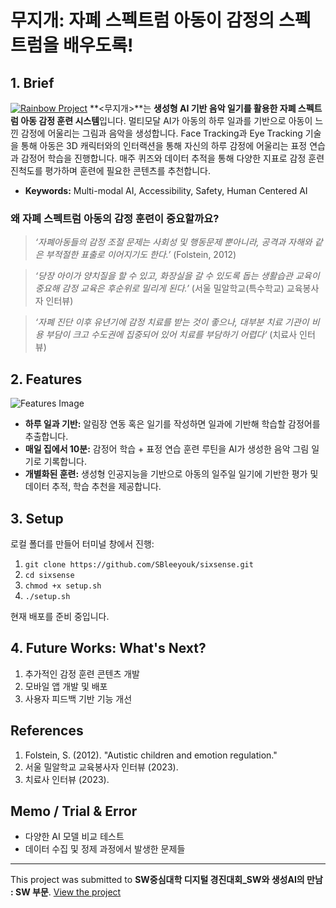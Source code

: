 # 무지개: 자폐 스펙트럼 아동이 감정의 스펙트럼을 배우도록!

## 1. Brief
[![Rainbow Project](http://img.youtube.com/vi/NLXxJixbfCA/0.jpg)](https://youtu.be/NLXxJixbfCA)
**<무지개>**는 **생성형 AI 기반 음악 일기를 활용한 자폐 스펙트럼 아동 감정 훈련 시스템**입니다. 멀티모달 AI가 아동의 하루 일과를 기반으로 아동이 느낀 감정에 어울리는 그림과 음악을 생성합니다. Face Tracking과 Eye Tracking 기술을 통해 아동은 3D 캐릭터와의 인터랙션을 통해 자신의 하루 감정에 어울리는 표정 연습과 감정어 학습을 진행합니다. 매주 퀴즈와 데이터 추적을 통해 다양한 지표로 감정 훈련 진척도를 평가하며 훈련에 필요한 콘텐츠를 추천합니다.

- **Keywords:** Multi-modal AI, Accessibility, Safety, Human Centered AI

### 왜 자폐 스펙트럼 아동의 감정 훈련이 중요할까요?
> _‘자폐아동들의 감정 조절 문제는 사회성 및 행동문제 뿐아니라, 공격과 자해와 같은 부적절한 표출로 이어지기도 한다.’_ (Folstein, 2012)

> _‘당장 아이가 양치질을 할 수 있고, 화장실을 갈 수 있도록 돕는 생활습관 교육이 중요해 감정 교육은 후순위로 밀리게 된다.’_ (서울 밀알학교(특수학교) 교육봉사자 인터뷰)

> _‘자폐 진단 이후 유년기에 감정 치료를 받는 것이 좋으나, 대부분 치료 기관이 비용 부담이 크고 수도권에 집중되어 있어 치료를 부담하기 어렵다‘_ (치료사 인터뷰)

## 2. Features
![Features Image](path/to/features_image.png)

- **하루 일과 기반:** 알림장 연동 혹은 일기를 작성하면 일과에 기반해 학습할 감정어를 추출합니다.
- **매일 집에서 10분:** 감정어 학습 + 표정 연습 훈련 루틴을 AI가 생성한 음악 그림 일기로 기록합니다.
- **개별화된 훈련:** 생성형 인공지능을 기반으로 아동의 일주일 일기에 기반한 평가 및 데이터 추적, 학습 추천을 제공합니다.

## 3. Setup
로컬 폴더를 만들어 터미널 창에서 진행:
1. `git clone https://github.com/SBleeyouk/sixsense.git`
2. `cd sixsense`
3. `chmod +x setup.sh`
4. `./setup.sh`

현재 배포를 준비 중입니다.

## 4. Future Works: What's Next?
1. 추가적인 감정 훈련 콘텐츠 개발
2. 모바일 앱 개발 및 배포
3. 사용자 피드백 기반 기능 개선

## References
1. Folstein, S. (2012). "Autistic children and emotion regulation."
2. 서울 밀알학교 교육봉사자 인터뷰 (2023).
3. 치료사 인터뷰 (2023).

## Memo / Trial & Error
- 다양한 AI 모델 비교 테스트
- 데이터 수집 및 정제 과정에서 발생한 문제들

---

This project was submitted to **SW중심대학 디지털 경진대회_SW와 생성AI의 만남 : SW 부문**. [View the project](https://dacon.io/competitions/official/236252/codeshare/11140)